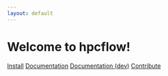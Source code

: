 ```yaml
---
layout: default
---
```


# Welcome to hpcflow!

[Install](install)
[Documentation](docs/stable)
[Documentation (dev)](docs/dev)
[Contribute](contribute)

